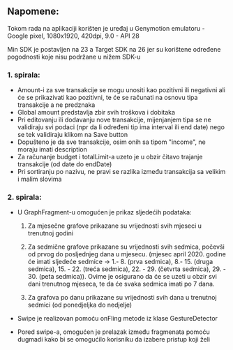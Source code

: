 ## Napomene:

Tokom rada na aplikaciji korišten je uređaj u Genymotion emulatoru - Google pixel, 1080x1920, 420dpi, 9.0 - API 28

Min SDK je postavljen na 23 a Target SDK na 26 jer su korištene određene pogodnosti koje nisu podržane u nižem SDK-u

### 1. spirala:
- Amount-i za sve transakcije se mogu unositi kao pozitivni ili negativni ali će se prikazivati kao pozitivni, te će se računati na osnovu tipa transakcije a ne predznaka
- Global amount predstavlja zbir svih troškova i dobitaka
- Pri editovanju ili dodavanju nove transakcije, mijenjanjem tipa se ne validiraju svi podaci (npr da li određeni tip ima interval ili end date) nego se tek validiraju klikom na Save button
- Dopušteno je da sve transakcije, osim onih sa tipom "income", ne moraju imati description
- Za računanje budget i totalLimit-a uzeto je u obzir čitavo trajanje transakcije (od date do endDate)
- Pri sortiranju po nazivu, ne pravi se razlika između transakcija sa velikim i malim slovima

### 2. spirala:
- U GraphFragment-u omogućen je prikaz sljedećih podataka:


  1. Za mjesečne grafove prikazane su vrijednosti svih mjeseci u trenutnoj godini


  2. Za sedmične grafove prikazane su vrijednosti svih sedmica, počevši od prvog do posljednjeg dana u mjesecu. (mjesec april 2020. godine će imati sljedeće sedmice ->  1.- 8. (prva sedmica), 8.- 15. (druga sedmica), 15. - 22. (treća sedmica), 22. - 29. (četvrta sedmica), 29. - 30. (peta sedmica)). Ovime je osigurano da će se uzeti u obzir svi dani trenutnog mjeseca, te da će svaka sedmica imati po 7 dana.


  3. Za grafova po danu prikazane su vrijednosti svih dana u trenutnoj sedmici (od ponedjeljka do nedjelje)

- Swipe je realizovan pomoću onFling metode iz klase GestureDetector
- Pored swipe-a, omogućen je prelazak između fragmenata pomoću dugmadi kako bi se omogućilo korisniku da izabere pristup koji želi
